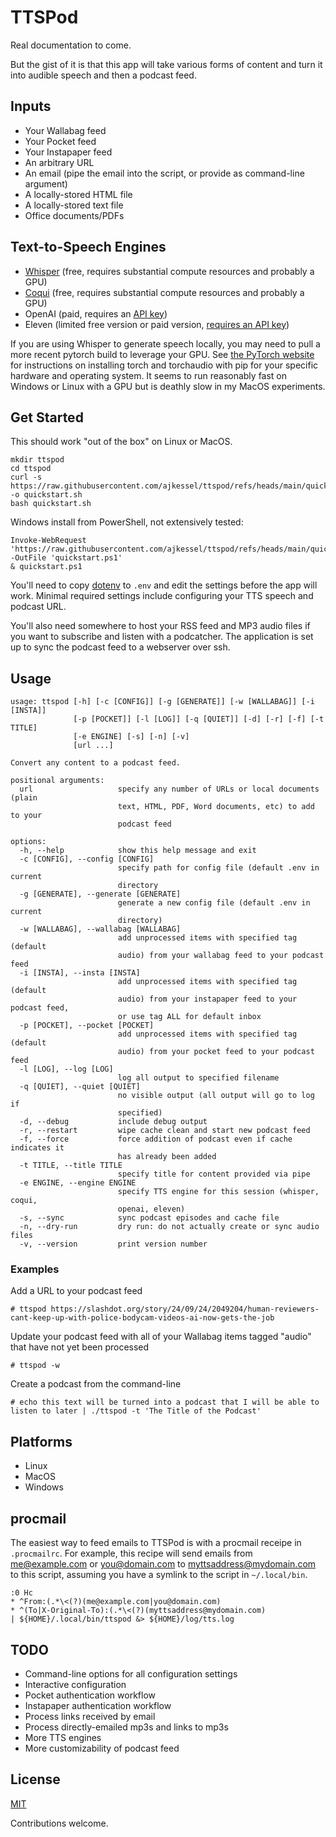 # TTSPod

Real documentation to come.

But the gist of it is that this app will take various forms of content and turn it into audible speech and then a podcast feed.

## Inputs 

* Your Wallabag feed
* Your Pocket feed
* Your Instapaper feed 
* An arbitrary URL
* An email (pipe the email into the script, or provide as command-line argument)
* A locally-stored HTML file
* A locally-stored text file
* Office documents/PDFs 

## Text-to-Speech Engines

* [Whisper](https://github.com/collabora/WhisperSpeech) (free, requires substantial compute resources and probably a GPU)
* [Coqui](https://github.com/coqui-ai/TTS) (free, requires substantial compute resources and probably a GPU)
* OpenAI (paid, requires an [API key](https://platform.openai.com/api-keys))
* Eleven (limited free version or paid version, [requires an API key](https://elevenlabs.io/docs/api-reference/getting-started))

If you are using Whisper to generate speech locally, you may need to pull a more recent pytorch build to leverage your GPU. See [the PyTorch website](https://pytorch.org/get-started/locally/) for instructions on installing torch and torchaudio with pip for your specific hardware and operating system. It seems to run reasonably fast on Windows or Linux with a GPU but is deathly slow in my MacOS experiments.

## Get Started
This should work "out of the box" on Linux or MacOS.
```
mkdir ttspod
cd ttspod
curl -s https://raw.githubusercontent.com/ajkessel/ttspod/refs/heads/main/quickstart.sh -o quickstart.sh
bash quickstart.sh
```
Windows install from PowerShell, not extensively tested:
```
Invoke-WebRequest 'https://raw.githubusercontent.com/ajkessel/ttspod/refs/heads/main/quickstart.ps1' -OutFile 'quickstart.ps1'
& quickstart.ps1
```

You'll need to copy [dotenv](dotenv) to `.env` and edit the settings before the app will work. Minimal required settings include configuring your TTS speech and podcast URL.

You'll also need somewhere to host your RSS feed and MP3 audio files if you want to subscribe and listen with a podcatcher. The application is set up to sync the podcast feed to a webserver over ssh.

## Usage
```
usage: ttspod [-h] [-c [CONFIG]] [-g [GENERATE]] [-w [WALLABAG]] [-i [INSTA]]
              [-p [POCKET]] [-l [LOG]] [-q [QUIET]] [-d] [-r] [-f] [-t TITLE]
              [-e ENGINE] [-s] [-n] [-v]
              [url ...]

Convert any content to a podcast feed.

positional arguments:
  url                   specify any number of URLs or local documents (plain
                        text, HTML, PDF, Word documents, etc) to add to your
                        podcast feed

options:
  -h, --help            show this help message and exit
  -c [CONFIG], --config [CONFIG]
                        specify path for config file (default .env in current
                        directory
  -g [GENERATE], --generate [GENERATE]
                        generate a new config file (default .env in current
                        directory)
  -w [WALLABAG], --wallabag [WALLABAG]
                        add unprocessed items with specified tag (default
                        audio) from your wallabag feed to your podcast feed
  -i [INSTA], --insta [INSTA]
                        add unprocessed items with specified tag (default
                        audio) from your instapaper feed to your podcast feed,
                        or use tag ALL for default inbox
  -p [POCKET], --pocket [POCKET]
                        add unprocessed items with specified tag (default
                        audio) from your pocket feed to your podcast feed
  -l [LOG], --log [LOG]
                        log all output to specified filename
  -q [QUIET], --quiet [QUIET]
                        no visible output (all output will go to log if
                        specified)
  -d, --debug           include debug output
  -r, --restart         wipe cache clean and start new podcast feed
  -f, --force           force addition of podcast even if cache indicates it
                        has already been added
  -t TITLE, --title TITLE
                        specify title for content provided via pipe
  -e ENGINE, --engine ENGINE
                        specify TTS engine for this session (whisper, coqui,
                        openai, eleven)
  -s, --sync            sync podcast episodes and cache file
  -n, --dry-run         dry run: do not actually create or sync audio files
  -v, --version         print version number
```
### Examples
Add a URL to your podcast feed
```
# ttspod https://slashdot.org/story/24/09/24/2049204/human-reviewers-cant-keep-up-with-police-bodycam-videos-ai-now-gets-the-job
```
Update your podcast feed with all of your Wallabag items tagged "audio" that have not yet been processed
```
# ttspod -w
```
Create a podcast from the command-line
```
# echo this text will be turned into a podcast that I will be able to listen to later | ./ttspod -t 'The Title of the Podcast'
```

## Platforms
* Linux
* MacOS
* Windows

## procmail
The easiest way to feed emails to TTSPod is with a procmail receipe in `.procmailrc`. For example, this recipe will send emails from me@example.com or you@domain.com to myttsaddress@mydomain.com to this script, assuming you have a symlink to the script in `~/.local/bin`.
```
:0 Hc
* ^From:(.*\<(?)(me@example.com|you@domain.com)
* ^(To|X-Original-To):(.*\<(?)(myttsaddress@mydomain.com)
| ${HOME}/.local/bin/ttspod &> ${HOME}/log/tts.log 
```

## TODO
* Command-line options for all configuration settings
* Interactive configuration
* Pocket authentication workflow
* Instapaper authentication workflow
* Process links received by email
* Process directly-emailed mp3s and links to mp3s
* More TTS engines
* More customizability of podcast feed

## License
[MIT](LICENSE)

Contributions welcome.
